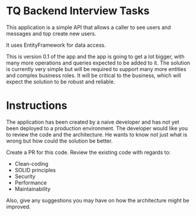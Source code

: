# TQ Backend Interview Tasks

This application is a simple API that allows a caller to see users and messages and top create new users.

It uses EntityFramework for data access.

This is version 0.1 of the app and the app is going to get a lot bigger, with many more operations and queries expected to be added to it. The solution is currently very simple but will be required to support many more entities and complex business roles. It will be critical to the business, which will expect the solution to be robust and reliable.
  

# Instructions

The application has been created by a naive developer and has not yet been deployed to a production environment. The developer would like you to review the code and the architecture. He wants to know not just what is wrong but how could the solution be better.  

Create a PR for this code.
Review the existing code with regards to:

- Clean-coding 
- SOLID principles 
- Security
- Performance
- Maintainability

Also, give any suggestions you may have on how the architecture might be improved.   
 
 
 
